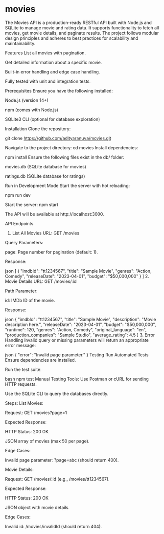 # movies
The Movies API is a production-ready RESTful API built with Node.js and SQLite to manage movie and rating data. It supports functionality to fetch all movies, get movie details, and paginate results. The project follows modular design principles and adheres to best practices for scalability and maintainability.

Features
List all movies with pagination.

Get detailed information about a specific movie.

Built-in error handling and edge case handling.

Fully tested with unit and integration tests.

Prerequisites
Ensure you have the following installed:

Node.js (version 14+)

npm (comes with Node.js)

SQLite3 CLI (optional for database exploration)

Installation
Clone the repository:

git clone https://github.com/adityaranuva/movies.git

Navigate to the project directory:
cd movies
Install dependencies:

npm install
Ensure the following files exist in the db/ folder:

movies.db (SQLite database for movies)

ratings.db (SQLite database for ratings)


Run in Development Mode
Start the server with hot reloading:

npm run dev

Start the server:
npm start

The API will be available at http://localhost:3000.

API Endpoints
1. List All Movies
URL: GET /movies

Query Parameters:

page: Page number for pagination (default: 1).

Response:

json
[
  {
    "imdbId": "tt1234567",
    "title": "Sample Movie",
    "genres": "Action, Comedy",
    "releaseDate": "2023-04-01",
    "budget": "$50,000,000"
  }
]
2. Movie Details
URL: GET /movies/:id

Path Parameter:

id: IMDb ID of the movie.

Response:

json
{
  "imdbId": "tt1234567",
  "title": "Sample Movie",
  "description": "Movie description here.",
  "releaseDate": "2023-04-01",
  "budget": "$50,000,000",
  "runtime": 120,
  "genres": "Action, Comedy",
  "original_language": "en",
  "production_companies": "Sample Studio",
  "average_rating": 4.5
}
3. Error Handling
Invalid query or missing parameters will return an appropriate error message:

json
{
  "error": "Invalid page parameter."
}
Testing
Run Automated Tests
Ensure dependencies are installed.

Run the test suite:

bash
npm test
Manual Testing
Tools:
Use Postman or cURL for sending HTTP requests.

Use the SQLite CLI to query the databases directly.

Steps:
List Movies:

Request: GET /movies?page=1

Expected Response:

HTTP Status: 200 OK

JSON array of movies (max 50 per page).

Edge Cases:

Invalid page parameter: ?page=abc (should return 400).

Movie Details:

Request: GET /movies/:id (e.g., /movies/tt1234567).

Expected Response:

HTTP Status: 200 OK

JSON object with movie details.

Edge Cases:

Invalid id: /movies/invalidId (should return 404).



